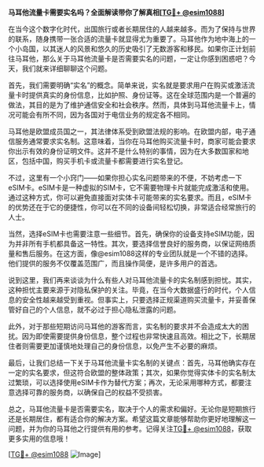 **马耳他流量卡需要实名吗？全面解读带你了解真相[[TG💪+ @esim1088](https://t.me/s/esim1088)]**

在当今这个数字化时代，出国旅行或者长期居住的人越来越多。而为了保持与世界的联系，随身携带一张合适的流量卡就显得尤为重要了。马耳他作为地中海上的一个小岛国，以其迷人的风景和悠久的历史吸引了无数游客和移民。如果你正计划前往马耳他，那么关于马耳他流量卡是否需要实名的问题，一定让你感到困惑吧？今天，我们就来详细聊聊这个问题。

首先，我们需要明确“实名”的概念。简单来说，实名就是要求用户在购买或激活流量卡时提供真实的身份信息，比如护照、身份证等。这在全球范围内是一个普遍的做法，其目的是为了维护通信安全和社会秩序。然而，具体到马耳他流量卡上，情况可能会有所不同，因为各国对于电信业务的规定各不相同。

马耳他是欧盟成员国之一，其法律体系受到欧盟法规的影响。在欧盟内部，电子通信服务通常要求实名制。这意味着，当你在马耳他购买流量卡时，商家可能会要求你出示有效的身份证明文件。这并不是什么特别的事情，因为在大多数国家和地区，包括中国，购买手机卡或流量卡都需要进行实名登记。

不过，这里有一个小窍门——如果你担心实名问题带来的不便，不妨考虑一下eSIM卡。eSIM卡是一种虚拟的SIM卡，它不需要物理卡片就能完成激活和使用。通过这种方式，你可以避免直接面对实体卡可能带来的实名要求。而且，eSIM卡的优势还在于它的便捷性，你可以在不同的设备间轻松切换，非常适合经常旅行的人士。

当然，选择eSIM卡也需要注意一些细节。首先，确保你的设备支持eSIM功能，因为并非所有手机都具备这一特性。其次，要选择信誉良好的服务商，以保证网络质量和售后服务。在这方面，像@esim1088这样的专业团队就是一个不错的选择。他们提供的服务不仅覆盖范围广，而且操作简便，是许多用户的首选。

说到这里，我们再来谈谈为什么有些人对马耳他流量卡的实名制感到担忧。其实，这种担忧主要来源于对隐私保护的关注。毕竟，在当今大数据盛行的时代，个人信息的安全性越来越受到重视。但事实上，只要选择正规渠道购买流量卡，并妥善保管好自己的个人信息，就不必过于担心隐私泄露的问题。

此外，对于那些短期访问马耳他的游客而言，实名制的要求并不会造成太大的困扰。因为即使需要提供身份信息，整个过程也非常快速且高效。相比之下，长期居住者则需要更加谨慎地处理自己的身份信息，以免产生不必要的麻烦。

最后，让我们总结一下关于马耳他流量卡实名制的关键点：首先，马耳他确实存在一定的实名要求，但这符合欧盟的整体政策；其次，如果你觉得实体卡的实名制太过繁琐，可以选择使用eSIM卡作为替代方案；再次，无论采用哪种方式，都要注意选择可靠的服务商，以确保自己的权益不受损害。

总之，马耳他流量卡是否需要实名，取决于个人的需求和偏好。无论你是短期旅行还是长期居住，都有适合你的解决方案。希望这篇文章能够帮助你更好地理解这一问题，并为你的马耳他之行提供有用的参考。记得关注[TG💪+ @esim1088](https://t.me/s/esim1088)，获取更多实用的信息哦！

[[TG💪+ @esim1088](https://t.me/s/esim1088) ![Image](https://i.postimg.cc/4NQfJmqS/Snipaste-2025-05-13-00-14-12.png)]